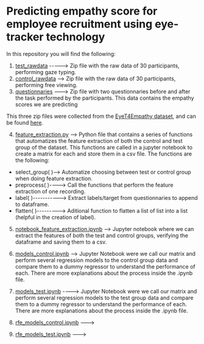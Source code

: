 # Predicting empathy score for employee recruitment using eye-tracker technology
In this repository you will find the following:


1. [test_rawdata](https://drive.google.com/drive/folders/1SlvDzPxx-vHP3nCmTyEXrUPao6pRYPcA?usp=share_link) -----> Zip file with the raw data of 30 participants, performing gaze typing.
2. [control_rawdata](https://drive.google.com/drive/folders/1SlvDzPxx-vHP3nCmTyEXrUPao6pRYPcA?usp=share_link) --> Zip file with the raw data of 30 participants, performing free viewing.
3. [questionnaries](https://drive.google.com/drive/folders/1SlvDzPxx-vHP3nCmTyEXrUPao6pRYPcA?usp=share_link) ---> Zip file with two questionnaries before and after the task performed by the participants. This data contains the empathy scores we are predicting

This three zip files were collected from the [EyeT4Empathy dataset](https://www.ncbi.nlm.nih.gov/pmc/articles/PMC9719458/), and can be found [here](https://drive.google.com/drive/folders/1SlvDzPxx-vHP3nCmTyEXrUPao6pRYPcA?usp=share_link).


4. [feature_extraction.py](feature_extraction.py) --> Python file that contains a series of functions that automatizes the feature extraction of both the control and test group of the dataset.
This functions are called in a jupyter notebook to create a matrix for each and store them in a csv file. The functions are the following:
  - select_group( )--> Automatize choosing between test or control group when doing feature extraction.
  - preprocess( )----> Call the functions that perform the feature extraction of one recording.
  - label( )-----------> Extract labels/target from questionnaries to append to dataframe.
  - flatten( )---------> Aditional function to flatten a list of list into a list (helpful in the creation of label).


5. [notebook_feature_extraction.ipynb](notebook_feature_extraction.ipynb) --> Jupyter notebook where we can extract the features of both the test and control groups, verifying the dataframe and saving them to a csv.

6. [models_control.ipynb](models_control.ipynb) --> Jupyter Notebook were we call our matrix and perform several regression models to the control group data and compare them to a dummy regressor to understand the performance of each. There are more explanations about the process inside the .ipynb file. 

7. [models_test.ipynb](models_test.ipynb) ---->  Jupyter Notebook were we call our matrix and perform several regression models to the test group data and compare them to a dummy regressor to understand the performance of each. There are more explanations about the process inside the .ipynb file. 

8. [rfe_models_control.ipynb](rfe_models_control.ipynb) --->
9. [rfe_models_test.ipynb](rfe_models_test.ipynb) --->

